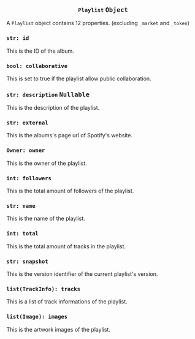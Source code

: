 <h3 align="center"><code>Playlist</code> <kbd>Object</kbd></h3>

A `Playlist` object contains 12 properties. (excluding `_market` and `_token`)

### `str: id`
This is the ID of the album.

### `bool: collaborative`
This is set to true if the playlist allow public collaboration.

### `str: description` <kbd>Nullable</kbd>
This is the description of the playlist.

### `str: external`
This is the albums's page url of Spotify's website.

### `Owner: owner`
This is the owner of the playlist.

### `int: followers`
This is the total amount of followers of the playlist.

### `str: name`
This is the name of the playlist.

### `int: total`
This is the total amount of tracks in the playlist.

### `str: snapshot`
This is the version identifier of the current playlist's version.

### `list(TrackInfo): tracks`
This is a list of track informations of the playlist.

### `list(Image): images`
This is the artwork images of the playlist.